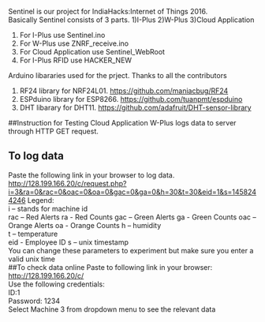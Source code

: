 Sentinel is our project for IndiaHacks:Internet of Things 2016.  
Basically Sentinel consists of 3 parts. 1)I-Plus 2)W-Plus 3)Cloud Application  
1) For I-Plus use Sentinel.ino  
2) For W-Plus use ZNRF_receive.ino  
3) For Cloud Application use Sentinel_WebRoot  
4) For I-Plus RFID use HACKER_NEW

Arduino libararies used for the prject. Thanks to all the contributors  
1)	RF24 library for NRF24L01. https://github.com/maniacbug/RF24  
2)	ESPduino library for  ESP8266. https://github.com/tuanpmt/espduino  
3)	DHT libarary for DHT11. https://github.com/adafruit/DHT-sensor-library  

##Instruction for Testing Cloud Application
W-Plus logs data to server through HTTP GET request.  
## To log data
Paste the following link in your browser to log data.  
http://128.199.166.20/c/request.php?i=3&ra=0&rac=0&oac=0&oa=0&gac=0&ga=0&h=30&t=30&eid=1&s=1458244246
Legend:  
	i – stands for machine id  
	rac – Red Alerts
    ra - Red Counts
    gac – Green Alerts
    ga - Green Counts
    oac – Orange Alerts
    oa - Orange Counts
	h – humidity  
	t – temperature  
    eid - Employee ID
	s – unix timestamp  
    You can change these parameters to experiment but make sure you enter a valid unix time  
##To check data online
Paste to following link in your browser:  
http://128.199.166.20/c/  
Use the following credentials:  
ID:1  
Password: 1234  
Select Machine 3 from dropdown menu to see the relevant data  

